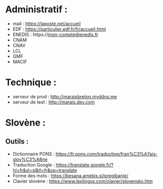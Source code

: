 # Administratif :
- mail : https://laposte.net/accueil
- EDF : https://particulier.edf.fr/fr/accueil.html
- ENEDIS : https://mon-compte@enedis.fr
- CNAM
- CNAV
- LCL
- GMF
- MACIF

# Technique :
- serveur de prod : http://maraisbreton.myddns.me
- serveur de test : http://marais.dev.com

# Slovène :
## Outils :
- Dictionnaire PONS : https://fr.pons.com/traduction/fran%C3%A7ais-slov%C3%A8ne
- Traduction Google : https://translate.google.fr/?hl=fr&sl=sl&tl=fr&op=translate
- Forme des mots : https://besana.amebis.si/pregibanje/
- Clavier slovène : https://www.lexilogos.com/clavier/slovensko.htm
